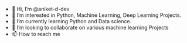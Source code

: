 - 👋 Hi, I’m @aniket-d-dev
- 👀 I’m interested in Python, Machine Learning, Deep Learning Projects.
- 🌱 I’m currently learning Python and Data science.
- 💞️ I’m looking to collaborate on various machine learning Projects
- 📫 How to reach me
<!---
aniket-d-dev/aniket-d-dev is a ✨ special ✨ repository because its `README.md` (this file) appears on your GitHub profile.
You can click the Preview link to take a look at your changes.
--->
